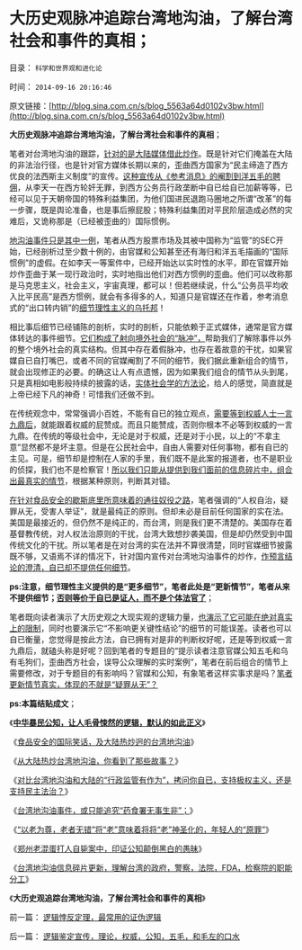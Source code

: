 # 大历史观脉冲追踪台湾地沟油，了解台湾社会和事件的真相；

目录： `科学和世界观和进化论` 

时间： `2014-09-16 20:16:46` 

原文链接：[http://blog.sina.com.cn/s/blog_5563a64d0102v3bw.html](http://blog.sina.com.cn/s/blog_5563a64d0102v3bw.html)

**大历史观脉冲追踪台湾地沟油，了解台湾社会和事件的真相**；

笔者对台湾地沟油的跟踪，[针对的是大陆媒体借此炒作](../../../2014/9/10/从大陆热炒台湾地沟油，你看到了那些故事？.md)。既是针对它们掩盖在大陆的非法治行径，也是针对官方媒体长期以来的，歪曲西方国家为“民主缔造了西方优良的法西斯主义制度”的宣传。[这种宣传从《参考消息》的阉割到洋五毛的聘佣](../../../2009/10/10/定制民意出口转内销.md)，从李天一在西方轮奸无罪，到西方公务员行政垄断中自已给自已加薪等等，已经可以见于天朝帝国的特殊利益集团，为他们国进民退跑马圈地之所谓“改革”的每一步骤，既是舆论准备，也是事后擦屁股；特殊利益集团对平民阶层造成必然的灾难后，又诡称那是（已经被歪曲的）国际惯例。

[地沟油事件只是其中一例](../../../2014/9/12/台湾地沟油事件，或只能追究“主管部门无事生非”.md)，笔者从西方股票市场及其被中国称为“监管”的SEC开始，已经剖析过至少数十例的，由官媒和公知甚至还有海归和洋五毛描画的“国际惯例”的虚假。在如李天一等案件中，已经开始达以实时性的水平，即在官媒开始炒作歪曲于某一现行政治时，实时地指出他们对西方惯例的歪曲。他们可以改称那是马克思主义，社会主义，宇宙真理，都可以！但若继续说，什么“公务员平均收入比平民高”是西方惯例，就会有多得多的人，知道只是官媒还在作着，参考消息式的“出口转内销”的[细节理性主义的乌托邦](../../../2013/5/9/请政府不要为自已的面子，伤害私营企业的无形资产.md)！

相比事后细节已经铺陈的剖析，实时的剖析，只能依赖于正式媒体，通常是官方媒体转达的事件细节。[它们构成了射向境外社会的“脉冲”，](../../../2014/3/5/无谣相控阵雷达侦听“光大乌龙指”的真相.md)帮助我们了解除事件以外的整个境外社会的真实结构。但其中存在着假脉冲，也存在着故意的干扰，如果官媒自已自打嘴巴，或者不同的官媒阉割了不同的细节，我们据此重新组合的情节，就会出现修正的必要。的确这让人有点遗憾，因为如果我们组合的情节从头到尾，只是真相如电影般持续的披露的话，[实体社会学的方法论](../../../2011/8/11/读书读报懂历史，学会旅游看世界.md)，给人的感觉，简直就是上帝已经下凡的神奇！可惜我们还做不到。

在传统观念中，常常强调小百姓，不能有自已的独立观点，[需要等到权威人士一言九鼎后](../../../2011/4/25/“我的观点我作主”和理性主义的权威.md)，就能跟着权威的屁赞成。而且只能赞成，否则你根本不必等到权威的一言九鼎。在传统的等级社会中，无论是对于权威，还是对于小民，以上的“不拿主意”显然都不是坏主意。但是在公民社会中，自由人需要对任何事物，都有自已的主见。可是，细节却是控制在人家的手里，我们既不是此案的报道者，也不是职业的侦探，我们也不是检察官！[所以我们只能从提供到我们面前的信息碎片中，组合出最真实的情节](../../../2010/4/22/大历史观的历史是枯燥的技术逻辑分析.md)，根据某种原则，判断其对错。

[在针对食品安全的歇斯底里所意味着的通往奴役之路](../../../2014/8/31/食品安全的竭斯底里，作为极权主义滥觞的原因.md)，笔者强调的“人权自治，疑罪从无，受害人举证”，就是最纯正的原则。但却未必是目前任何国家的实在法。美国是最接近的，但仍然不是纯正的，而台湾，则是我们更不清楚的。美国存在着基督教传统，对人权法治原则的干扰，台湾大致想抄袭美国，但是却仍然受到中国传统文化的干扰。所以笔者是在对台湾的实在法并不算很清楚，同时官媒细节披露既不够，又语焉不详的情况下，针对国内宣传对台湾地沟油事件的炒作，[作预言结论的澄清，自已却不提供任何细节](../../../2011/6/26/结论是个体性的，谎言只能针对细节.md)。

**ps:注意，细节理性主义提供的是“更多细节”，笔者此处是“更新情节”，笔者从来不提供细节；[否则等价于自已是证人，而不是个体法官了](../../../2011/4/25/混淆了证人和法官角色的理性主义.md)**；

笔者既向读者演示了大历史观之大现实观的逻辑力量，[也演示了它可能在绝对真实上的限制](../../../2012/5/3/“绝对真实”的“细节理性主义”制造谣言.md)，同时也要演示它“不影响更关键性结论”的细节的可能误差。读者也可以自已衡量，您觉得是按此方法，自已拥有对是非的判断权好呢，还是等到权威一言九鼎后，就磕头称是好呢？回到笔者的专题目的“提示读者注意官媒公知五毛和乌有毛狗们，歪曲西方社会，误导公众理解的实时案例”，笔者在前后组合的情节上需要修改，对于专题目的有影响吗？官媒和公知，有象笔者这样实事求是吗？[笔者更新情节真实，体现的不就是“疑罪从无”？](../../../2014/9/11/台湾地沟油老板似将大获全胜，拷问你自已，还支持法治吗？.md)

**ps:本篇结贴成文**；

《[**中华暴民公知，让人毛骨悚然的逻辑，默认的如此正义**](../../../2014/8/29/福喜事件暴露的，中华暴民让人毛骨悚然的正义逻辑.md)》

《[食品安全的国际笑话，及大陆热炒迥的台湾地沟油](../../../2014/9/9/食品安全的国际笑话，大陆热炒的台湾地沟油.md)》

《[从大陆热炒台湾地沟油，你看到了那些故事？](../../../2014/9/10/从大陆热炒台湾地沟油，你看到了那些故事？.md)》

《[对比台湾地沟油和大陆的“行政监管有作为”，拷问你自已，支持极权主义，还是支持民主法治？](../../../2014/9/11/台湾地沟油老板似将大获全胜，拷问你自已，还支持法治吗？.md)》

《[台湾地沟油事件，或只能追究“药食署无事生非”；](../../../2014/9/12/台湾地沟油事件，或只能追究“主管部门无事生非”.md)》

《[“以老为尊，老者无错”将“老”意味着将将“老”神圣化的，年轻人的“原罪”](../../../2014/9/13/郑州老混蛋打人自毙案，自由人与公知最根本的分歧.md)》

《[郑州老混蛋打人自毙案中，印证公知颠倒黑白的愚昧](../../../2014/9/14/郑州老混蛋打人自毙案中，公知舆论颠倒黑白的愚昧.md)》

《[台湾地沟油信息碎片更新，理解台湾的政府，警察，法院，FDA，检察院的职能分工](../../../2014/9/15/台湾地沟油，理解台湾的政府，警察，法院，FDA，检察院的职能分工；.md)》

《**大历史观追踪台湾地沟油，了解台湾社会和事件的真相**》

前一篇： [逻辑悖反定理，最常用的证伪逻辑](../../../2014/9/20/逻辑悖反定理，最常用的证伪逻辑.md)

后一篇： [逻辑鉴定宣传，理论，权威，公知，五毛，和毛左的口水](../../../2014/9/16/逻辑鉴定宣传，理论，权威，公知，五毛，和毛左的口水.md)

